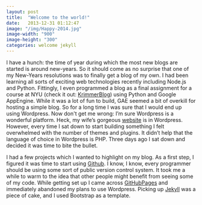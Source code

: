 ```yaml
---
layout: post
title:  "Welcome to the world!"
date:   2013-12-31 01:12:47
image: "/img/Happy-2014.jpg"
image-width: "900"
image-height: "300"
categories: welcome jekyll
---
```


I have a hunch: the time of year during which the most new blogs are started is around new-years. So it should come as no surprise that one of my New-Years resolutions was to finally get a blog of my own. I had been learning all sorts of exciting web technologies recently including Node.js and Python. Fittingly, I even programmed a blog as a final assignment for a course at NYU (check it out: [KrimmerBlog][krimmer]) using Python and Google AppEngine. While it was a lot of fun to build, GAE seemed a bit of overkill for hosting a simple blog. So for a long time I was sure that I would end up using Wordpress. Now don't get me wrong: I’m sure Wordpress is a wonderful platform. Heck, my wife’s gorgeous [website][talia] is in Wordpress. However, every time I sat down to start building something I felt overwhelmed with the number of themes and plugins. It didn’t help that the language of choice in Wordpress is PHP. Three days ago I sat down and decided it was time to bite the bullet.

I had a few projects which I wanted to highlight on my blog. As a first step, I figured it was time to start using [Github][git]. I know, I know, every programmer should be using some sort of public version control system. It took me a while to warm to the idea that other people might benefit from seeing some of my code. While getting set up I came across [GitHubPages][pages] and immediately abandoned my plans to use Wordpress. Picking up [Jekyll][jekyll] was a piece of cake, and I used Bootstrap as a template.  

[talia]: http://www.taliaamar.com/ 
[git]: https://github.com
[pages]: http://pages.github.com/
[krimmer]: http://krimmerblog.appspot.com/
[jekyll]: http://jekyllrb.com/   